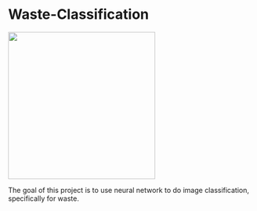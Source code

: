 # Waste-Classification

<img src="https://cf-courses-data.s3.us.cloud-object-storage.appdomain.cloud/IBMDeveloperSkillsNetwork-ML311-Coursera/labs/Module3/L2/img/transfer_learning.gif" width="300" height="300">

The goal of this project is to use neural network to do image classification, specifically for waste. 
